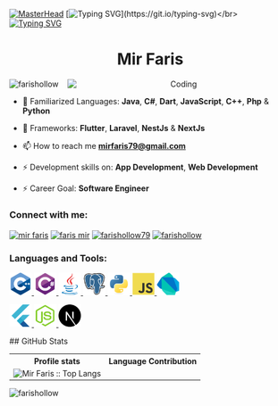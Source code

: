 [![MasterHead](https://media.tenor.com/7zvhpk6BozEAAAAC/hacker-hoodie.gif)](hi)
[![Typing SVG](https://readme-typing-svg.herokuapp.com?lines=Hey+there+%F0%9F%91%8B%2C+I'm+Mir+Faris!)](https://git.io/typing-svg)</br>
[![Typing SVG](https://readme-typing-svg.herokuapp.com?lines=A+responsible+and+stubborn+student)](https://git.io/typing-svg)
<h1 align="center"> Mir Faris </h1>
<center>
<img align="right" alt="Coding" width="400" src="https://i.pinimg.com/originals/f2/4d/44/f24d44a8c2b2dd3e36a572e0ac635a27.gif">
  </center>
<p align="left"> <img src="https://komarev.com/ghpvc/?username=farishollow&label=Profile%20views&color=0e75b6&style=flat" alt="farishollow" /> </p>

- 🔭 Familiarized Languages: **Java**, **C#**, **Dart**, **JavaScript**, **C++**, **Php** & **Python**

- 🌱 Frameworks: **Flutter**, **Laravel**, **NestJs** & **NextJs**

- 📫 How to reach me **mirfaris79@gmail.com**

- ⚡ Development skills on: **App Development**, **Web Development**

- ⚡ Career Goal: **Software Engineer**

<h3 align="left">Connect with me:</h3>
<p align="left">
<a href="https://linkedin.com/in/mir faris" target="blank"><img align="center" src="https://raw.githubusercontent.com/rahuldkjain/github-profile-readme-generator/master/src/images/icons/Social/linked-in-alt.svg" alt="mir faris" height="30" width="40" /></a>
<a href="https://fb.com/faris mir" target="blank"><img align="center" src="https://raw.githubusercontent.com/rahuldkjain/github-profile-readme-generator/master/src/images/icons/Social/facebook.svg" alt="faris mir" height="30" width="40" /></a>
<a href="https://instagram.com/farishollow79" target="blank"><img align="center" src="https://raw.githubusercontent.com/rahuldkjain/github-profile-readme-generator/master/src/images/icons/Social/instagram.svg" alt="farishollow79" height="30" width="40" /></a>
<a href="https://www.youtube.com/c/farishollow" target="blank"><img align="center" src="https://raw.githubusercontent.com/rahuldkjain/github-profile-readme-generator/master/src/images/icons/Social/youtube.svg" alt="farishollow" height="30" width="40" /></a>
</p>

<h3 align="left">Languages and Tools:</h3>
<p align="left"> <a href="https://www.w3schools.com/cpp/" target="_blank" rel="noreferrer"> <img src="https://raw.githubusercontent.com/devicons/devicon/master/icons/cplusplus/cplusplus-original.svg" alt="cplusplus" width="40" height="40"/> </a> <a href="https://www.w3schools.com/cs/" target="_blank" rel="noreferrer"> <img src="https://raw.githubusercontent.com/devicons/devicon/master/icons/csharp/csharp-original.svg" alt="csharp" width="40" height="40"/> </a> <a href="https://www.java.com" target="_blank" rel="noreferrer"> <img src="https://raw.githubusercontent.com/devicons/devicon/master/icons/java/java-original.svg" alt="java" width="40" height="40"/> </a> <a href="https://www.postgresql.com/" target="_blank" rel="noreferrer"> <img src="https://raw.githubusercontent.com/devicons/devicon/master/icons/postgresql/postgresql-original.svg" alt="postgresql" width="40" height="40"/> </a> <a href="https://www.python.org" target="_blank" rel="noreferrer"> <img src="https://raw.githubusercontent.com/devicons/devicon/master/icons/python/python-original.svg" alt="python" width="40" height="40"/> </a>
  <a href="https://www.javascript.org" target="_blank" rel="noreferrer"> <img src="https://raw.githubusercontent.com/devicons/devicon/master/icons/javascript/javascript-original.svg" alt="javascript" width="40" height="40"/> </a> 
  <a href="https://www.dart.org" target="_blank" rel="noreferrer"> <img src="https://raw.githubusercontent.com/devicons/devicon/master/icons/dart/dart-original.svg" alt="dart" width="40" height="40"/> </a>

   <a href="https://www.flutter.org" target="_blank" rel="noreferrer"> <img src="https://raw.githubusercontent.com/devicons/devicon/master/icons/flutter/flutter-original.svg" alt="flutter" width="40" height="40"/> </a>
    <a href="https://www.nodejs.org" target="_blank" rel="noreferrer"> <img src="https://raw.githubusercontent.com/devicons/devicon/master/icons/nodejs/nodejs-original.svg" alt="nodejs" width="40" height="40"/> </a> <a href="https://www.nextjs.org" target="_blank" rel="noreferrer"> <img src="https://raw.githubusercontent.com/devicons/devicon/master/icons/nextjs/nextjs-original.svg" alt="nextjs" width="40" height="40"/> </a>
  
</p>
## GitHub Stats
<p align="center">
   <table>
      <tr>
         <th>Profile stats</th>
         <th>Language Contribution</th>
      </tr>
      <tr>
         <td><img alt="Mir Faris :: Top Langs" src="https://github-readme-stats.vercel.app/api/top-langs/? 
username=FarisHollow&langs_count=10&theme=tokyonight&layout=compact&hide=html"></td>
      </tr>
   </table>
</p> 

<p><img align="left" src="https://github-readme-stats.vercel.app/api/top-langs?username=farishollow&show_icons=true&locale=en&layout=compact" alt="farishollow" /></p>

<!-- <p>&nbsp;<img align="center" src="https://github-readme-stats.vercel.app/api?username=farishollow&show_icons=true&locale=en" alt="farishollow" /></p> -->
